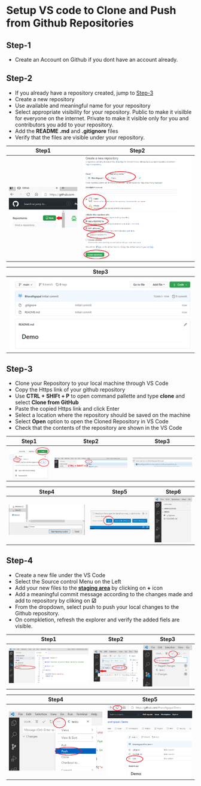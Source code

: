 # Setup VS code to Clone and Push from Github Repositories
## Step-1
* Create an Account on Github if you dont have an account already.

## Step-2
* If you already have a repository created, jump to [Step-3](#step-3)
* Create a new repository
* Use available and meaningful name for your repository
* Select appropriate visibility for your repository. Public to make it visilble for everyone on the internet. Private to make it visible only for you and contributors you add to your repository.
* Add the **README .md** and **.gitignore** files
* Verify that the files are visible under your repository.

|Step1|Step2|
|:--:|:--:|
|![New_repo](images/New_repo.png)|![New_repo2](images/New_repo2.png)|

|Step3|
|:--:|
|![New_repo3](images/New_repo3.png)|

## Step-3
* Clone your Repository to your local machine through VS Code
* Copy the Https link of your github repository
* Use **CTRL + SHIFt + P** to open command pallette and type **clone** and select **Clone from GitHub**
* Paste the copied Https link and click Enter
* Select a location where the repository should be saved on the machine
* Select **Open** option to open the Cloned Repository in VS Code
* Check that the contents of the repository are shown in the VS Code

|Step1|Step2|Step3|
|:--:|:--:|:--:|
|![Clone1](images/clone2.png)|![Clone2](images/clone1.png)|![Clone3](images/clone3.png)|

|Step4|Step5|Step6|
|:--:|:--:|:--:|
|![Clone4](images/clone4.png)|![Clone5](images/clone5.png)|![Clone6](images/clone6.png)|

## Step-4
* Create a new file under the VS Code
* Select the Source control Menu on the Left 
* Add your new files to the [**staging area**](https://git-scm.com/about/staging-area#:~:text=Staging%20Area%20Unlike%20the%20other%20systems%2C%20Git%20has,be%20formatted%20and%20reviewed%20before%20completing%20the%20commit.) by clicking on **+** icon
* Add a meaningful commit message according to the changes made and add to repository by cliking on **&#x2611;**
* From the dropdown, select push to push your local changes to the Github repository.
* On compkletion, refresh the explorer and verify the added fiels are visible.

|Step1|Step2|Step3|
|:--:|:--:|:--:|
|![Commit1](images/commit1.png)|![Commit2](images/commit2.png)|![Commit1](images/commit3.png)|


|Step4|Step5|
|:--:|:--:|
|![Commit4](images/commit4.png)|![Commit5](images/commit5.png)|
